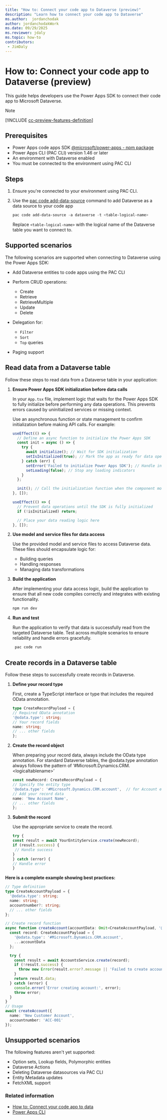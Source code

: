 ```yaml
---
title: "How to: Connect your code app to Dataverse (preview)"
description: "Learn how to connect your code app to Dataverse"
ms.author:  jordanchodak
author: jordanchodakWork
ms.date: 09/29/2025
ms.reviewer: jdaly
ms.topic: how-to
contributors:
 - JimDaly
---
```

# How to: Connect your code app to Dataverse (preview)

This guide helps developers use the Power Apps SDK to connect their code app to Microsoft Dataverse.

> [!NOTE]
> [!INCLUDE [cc-preview-features-definition](../../../includes/cc-preview-features-definition.md)]

## Prerequisites

- Power Apps code apps SDK [@microsoft/power-apps - npm package](https://www.npmjs.com/package/@microsoft/power-apps)
- Power Apps CLI (PAC CLI) version 1.46 or later
- An environment with Dataverse enabled
- You must be connected to the environment using PAC CLI

## Steps

1. Ensure you're connected to your environment using PAC CLI.
1. Use the [pac code add-data-source](/power-platform/developer/cli/reference/code#pac-code-add-data-source) command to add Dataverse as a data source to your code app

   ```powershell
   pac code add-data-source -a dataverse -t <table-logical-name>
   ```

   Replace `<table-logical-name>` with the logical name of the Dataverse table you want to connect to.

## Supported scenarios

The following scenarios are supported when connecting to Dataverse using the Power Apps SDK:

- Add Dataverse entities to code apps using the PAC CLI
- Perform CRUD operations:

  - Create
  - Retrieve
  - RetrieveMultiple
  - Update
  - Delete

- Delegation for:

  - `Filter`
  - `Sort`
  - `Top` queries

- Paging support

## Read data from a Dataverse table

Follow these steps to read data from a Dataverse table in your application:

1. **Ensure Power Apps SDK initialization before data calls**

   In your `App.tsx` file, implement logic that waits for the Power Apps SDK to fully initialize before performing any data operations. This prevents errors caused by uninitialized services or missing context.

   Use an asynchronous function or state management to confirm initialization before making API calls. For example:

   ```typescript
   useEffect(() => {
     // Define an async function to initialize the Power Apps SDK
     const init = async () => {
       try {
         await initialize(); // Wait for SDK initialization
         setIsInitialized(true); // Mark the app as ready for data operations
       } catch (err) {
         setError('Failed to initialize Power Apps SDK'); // Handle initialization errors
         setLoading(false); // Stop any loading indicators
       }
     };
   
     init(); // Call the initialization function when the component mounts
   }, []);
   
   useEffect(() => {
     // Prevent data operations until the SDK is fully initialized
     if (!isInitialized) return;
   
     // Place your data reading logic here
   }, []);
   
   ```

1. **Use model and service files for data access**

   Use the provided model and service files to access Dataverse data. These files should encapsulate logic for:

   - Building queries
   - Handling responses
   - Managing data transformations

1. **Build the application**

   After implementing your data access logic, build the application to ensure that all new code compiles correctly and integrates with existing functionality.

   ```powershell
   npm run dev
   ```

1. **Run and test**

   Run the application to verify that data is successfully read from the targeted Dataverse table. Test across multiple scenarios to ensure reliability and handle errors gracefully.

   ```powershell
    pac code run
   ```

## Create records in a Dataverse table
Follow these steps to successfully create records in Dataverse.

1. **Define your record type**

   First, create a TypeScript interface or type that includes the required OData annotation.

   ```typescript
   type CreateRecordPayload = { 
   // Required OData annotation 
   '@odata.type': string; 
   // Your record fields 
   name: string; 
   // ... other fields 
   };
   ```
2. **Create the record object**

   When preparing your record data, always include the OData type annotation. For standard Dataverse tables, the @odata.type annotation always follows the pattern of ‘#Microsoft.Dynamics.CRM.\<logicaltablename\>’

   ```typescript
   const newRecord: CreateRecordPayload = { 
   // Specify the entity type 
   '@odata.type': '#Microsoft.Dynamics.CRM.account',  // for Account entity   
   // Add your record data 
   name: 'New Account Name', 
   // ... other fields 
   };
   ```

3. **Submit the record**

   Use the appropriate service to create the record.

   ```typescript
   try { 
   const result = await YourEntityService.create(newRecord); 
   if (result.success) { 
    // Handle success 
   } 
   } catch (error) { 
   // Handle error 
   }
   ```
**Here is a complete example showing best practices:**

```typescript
// Type definition 
type CreateAccountPayload = { 
  '@odata.type': string; 
  name: string; 
  accountnumber?: string; 
  // ... other fields 
}; 

// Create record function 
async function createAccount(accountData: Omit<CreateAccountPayload, '@odata.type'>) { 
  const record: CreateAccountPayload = { 
    '@odata.type': '#Microsoft.Dynamics.CRM.account', 
    ...accountData 
  }; 

  try { 
    const result = await AccountsService.create(record); 
    if (!result.success) { 
      throw new Error(result.error?.message || 'Failed to create account'); 
    } 
    return result.data; 
  } catch (error) { 
    console.error('Error creating account:', error); 
    throw error; 
  } 
}
// Usage 
await createAccount({ 
  name: 'New Customer Account', 
  accountnumber: 'ACC-001' 
}); 
```


## Unsupported scenarios

The following features aren't yet supported:

- Option sets, Lookup fields, Polymorphic entities
- Dataverse Actions
- Deleting Dataverse datasources via PAC CLI
- Entity Metadata updates
- FetchXML support

### Related information

- [How to: Connect your code app to data](connect-to-data.md)  
- [Power Apps CLI](/power-platform/developer/cli/introduction)
